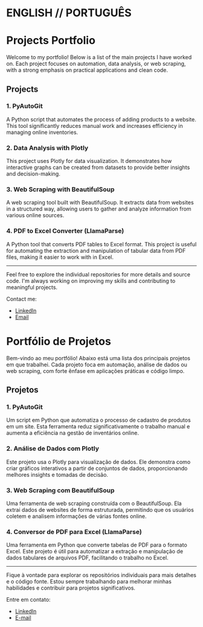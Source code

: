 # ENGLISH // PORTUGUÊS

# Projects Portfolio

Welcome to my portfolio! Below is a list of the main projects I have worked on. Each project focuses on automation, data analysis, or web scraping, with a strong emphasis on practical applications and clean code.

## Projects

### 1. **PyAutoGit**  
A Python script that automates the process of adding products to a website. This tool significantly reduces manual work and increases efficiency in managing online inventories.

### 2. **Data Analysis with Plotly**  
This project uses Plotly for data visualization. It demonstrates how interactive graphs can be created from datasets to provide better insights and decision-making.

### 3. **Web Scraping with BeautifulSoup**  
A web scraping tool built with BeautifulSoup. It extracts data from websites in a structured way, allowing users to gather and analyze information from various online sources.

### 4. **PDF to Excel Converter (LlamaParse)**  
A Python tool that converts PDF tables to Excel format. This project is useful for automating the extraction and manipulation of tabular data from PDF files, making it easier to work with in Excel.

---

Feel free to explore the individual repositories for more details and source code. I'm always working on improving my skills and contributing to meaningful projects. 

Contact me:  
- [LinkedIn](https://www.linkedin.com/in/arnesanchesjunior/)  
- [Email](mailto:arneantonio@hotmail.com)




# Portfólio de Projetos

Bem-vindo ao meu portfólio! Abaixo está uma lista dos principais projetos em que trabalhei. Cada projeto foca em automação, análise de dados ou web scraping, com forte ênfase em aplicações práticas e código limpo.

## Projetos

### 1. **PyAutoGit**  
Um script em Python que automatiza o processo de cadastro de produtos em um site. Esta ferramenta reduz significativamente o trabalho manual e aumenta a eficiência na gestão de inventários online.

### 2. **Análise de Dados com Plotly**  
Este projeto usa o Plotly para visualização de dados. Ele demonstra como criar gráficos interativos a partir de conjuntos de dados, proporcionando melhores insights e tomadas de decisão.

### 3. **Web Scraping com BeautifulSoup**  
Uma ferramenta de web scraping construída com o BeautifulSoup. Ela extrai dados de websites de forma estruturada, permitindo que os usuários coletem e analisem informações de várias fontes online.

### 4. **Conversor de PDF para Excel (LlamaParse)**  
Uma ferramenta em Python que converte tabelas de PDF para o formato Excel. Este projeto é útil para automatizar a extração e manipulação de dados tabulares de arquivos PDF, facilitando o trabalho no Excel.

---

Fique à vontade para explorar os repositórios individuais para mais detalhes e o código fonte. Estou sempre trabalhando para melhorar minhas habilidades e contribuir para projetos significativos. 

Entre em contato:  
- [LinkedIn](https://www.linkedin.com/in/arnesanchesjunior/)  
- [E-mail](mailto:arneantonio@hotmail.com)

